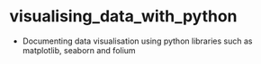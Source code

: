 # visualising_data_with_python <br />
- Documenting data visualisation using python libraries such as matplotlib, seaborn and folium
